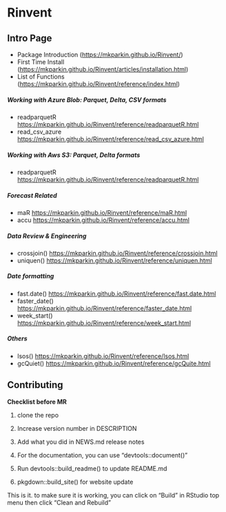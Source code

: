 
<!-- README.md is generated from README.Rmd. Please edit README.Rmd file -->

# Rinvent

## Intro Page

- Package Introduction (<https://mkparkin.github.io/Rinvent/>)
- First Time Install
  (<https://mkparkin.github.io/Rinvent/articles/installation.html>)
- List of Functions
  (<https://mkparkin.github.io/Rinvent/reference/index.html>)

##### Working with Azure Blob: Parquet, Delta, CSV formats

- readparquetR
  <https://mkparkin.github.io/Rinvent/reference/readparquetR.html>
- read_csv_azure
  <https://mkparkin.github.io/Rinvent/reference/read_csv_azure.html>

##### Working with Aws S3: Parquet, Delta formats

- readparquetR
  <https://mkparkin.github.io/Rinvent/reference/readparquetR.html>

##### Forecast Related

- maR <https://mkparkin.github.io/Rinvent/reference/maR.html>
- accu <https://mkparkin.github.io/Rinvent/reference/accu.html>

##### Data Review & Engineering

- crossjoin()
  <https://mkparkin.github.io/Rinvent/reference/crossjoin.html>
- uniquen() <https://mkparkin.github.io/Rinvent/reference/uniquen.html>

##### Date formatting

- fast.date()
  <https://mkparkin.github.io/Rinvent/reference/fast.date.html>
- faster_date()
  <https://mkparkin.github.io/Rinvent/reference/faster_date.html>
- week_start()
  <https://mkparkin.github.io/Rinvent/reference/week_start.html>

##### Others

- lsos() <https://mkparkin.github.io/Rinvent/reference/lsos.html>
- gcQuiet() <https://mkparkin.github.io/Rinvent/reference/gcQuite.html>

## Contributing

**Checklist before MR**

1.  clone the repo

2.  Increase version number in DESCRIPTION

3.  Add what you did in NEWS.md release notes

4.  For the documentation, you can use “devtools::document()”

5.  Run devtools::build_readme() to update README.md

6.  pkgdown::build_site() for website update

This is it. to make sure it is working, you can click on “Build” in
RStudio top menu then click “Clean and Rebuild”
